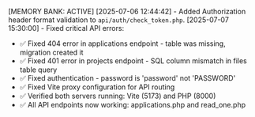 [MEMORY BANK: ACTIVE]
[2025-07-06 12:44:42] - Added Authorization header format validation to `api/auth/check_token.php`.
[2025-07-07 15:30:00] - Fixed critical API errors:

- ✅ Fixed 404 error in applications endpoint - table was missing, migration created it
- ✅ Fixed 401 error in projects endpoint - SQL column mismatch in files table query
- ✅ Fixed authentication - password is 'password' not 'PASSWORD'
- ✅ Fixed Vite proxy configuration for API routing
- ✅ Verified both servers running: Vite (5173) and PHP (8000)
- ✅ All API endpoints now working: applications.php and read_one.php
